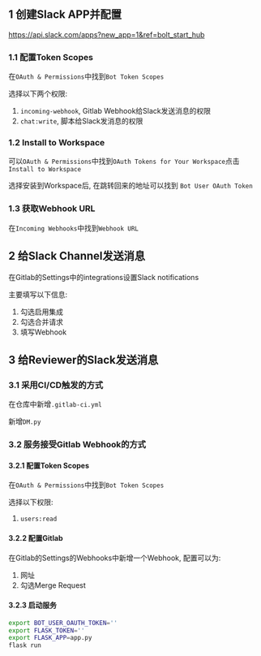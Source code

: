 ## 1 创建Slack APP并配置

https://api.slack.com/apps?new_app=1&ref=bolt_start_hub

### 1.1 配置Token Scopes

在`OAuth & Permissions`中找到`Bot Token Scopes`

选择以下两个权限:

1. `incoming-webhook`, Gitlab Webhook给Slack发送消息的权限
2. `chat:write`, 脚本给Slack发消息的权限


### 1.2 Install to Workspace

可以`OAuth & Permissions`中找到`OAuth Tokens for Your Workspace`点击`Install to Workspace`

选择安装到Workspace后, 在跳转回来的地址可以找到 `Bot User OAuth Token`

### 1.3 获取Webhook URL

在`Incoming Webhooks`中找到`Webhook URL`

## 2 给Slack Channel发送消息

在Gitlab的Settings中的integrations设置Slack notifications

主要填写以下信息:

1. 勾选启用集成
2. 勾选合并请求
3. 填写Webhook

## 3 给Reviewer的Slack发送消息

### 3.1 采用CI/CD触发的方式

在仓库中新增`.gitlab-ci.yml`

新增`DM.py`

### 3.2 服务接受Gitlab Webhook的方式

#### 3.2.1 配置Token Scopes

在`OAuth & Permissions`中找到`Bot Token Scopes`

选择以下权限:

1. `users:read`

#### 3.2.2 配置Gitlab

在Gitlab的Settings的Webhooks中新增一个Webhook, 配置可以为:

1. 网址
2. 勾选Merge Request

#### 3.2.3 启动服务

```bash
export BOT_USER_OAUTH_TOKEN=''
export FLASK_TOKEN=''
export FLASK_APP=app.py
flask run
```

